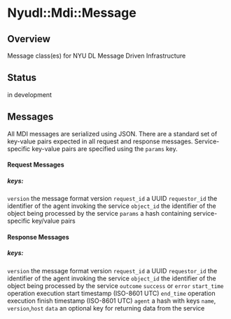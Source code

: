 Nyudl::Mdi::Message
===================

## Overview
Message class(es) for NYU DL Message Driven Infrastructure

## Status
in development

## Messages
All MDI messages are serialized using JSON.
There are a standard set of key-value pairs expected in all request and response messages.
Service-specific key-value pairs are specified using the `params` key.

#### Request Messages

##### keys:
`version`      the message format version
`request_id`   a UUID
`requestor_id` the identifier of the agent invoking the service
`object_id`    the identifier of the object being processed by the service
`params`       a hash containing service-specific key/value pairs

#### Response Messages

##### keys:
`version`      the message format version
`request_id`   a UUID
`requestor_id` the identifier of the agent invoking the service
`object_id`    the identifier of the object being processed by the service
`outcome`      `success` or `error`
`start_time`   operation execution start  timestamp (ISO-8601 UTC)
`end_time`     operation execution finish timestamp (ISO-8601 UTC)
`agent`        a hash with keys `name`, `version`,`host`
`data`         an optional key for returning data from the service
